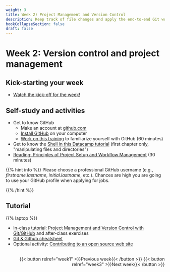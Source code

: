 ```yaml
---
weight: 3
title: Week 2) Project Management and Version Control
description: Keep track of file changes and apply the end-to-end Git workflow!
bookCollapseSection: false
draft: false
---
```


# Week 2: Version control and project management <!--+ feedback-->

## Kick-starting your week
- [Watch the kick-off for the week!](https://youtu.be/kL-s7XHWiWI) 

## Self-study and activities
- Get to know GitHub
  - Make an account at [github.com](https://github.com/signup)
  - [Install GitHub](docs/tutorials/software-installation) on your computer
  - [Work on this training](https://lab.github.com/githubtraining/introduction-to-github) to familiarize yourself with GitHub (60 minutes)
- Get to know the [Shell in this Datacamp tutorial](https://www.datacamp.com/courses/introduction-to-shell) (first chapter only, "manipulating files and directories")
- [Reading: Principles of Project Setup and Workflow Management](https://tilburgsciencehub.com/learn/project-setup) (30 minutes)


{{% hint info %}}
Please choose a professional GitHub username (e.g., *firstname.lastname*, *initial.lastname*, etc.). Chances are high you are going to use your GitHub profile when applying for jobs.

{{% /hint %}}

<!--
- Optional readings
  - [Code and Data for the Social Sciences: A Practitioner’s Guide](https://www.brown.edu/Research/Shapiro/pdfs/CodeAndData.pdf)
  - [Modified principles for Code and Data](https://www.shirokuriwaki.com/programming/project-organization.html)
  - [Data analysis workflow](http://www.coordinationtoolkit.org/wp-content/uploads/130907-Data-flow.pdf)
  - [Additional information on reproducing work, organizing files and version control](https://www.tse-fr.eu/sites/default/files/TSE/documents/doc/wp/2018/wp_tse_933.pdf)
-->

## Tutorial
{{% laptop %}}

- [In-class tutorial: Project Management and Version Control with Git/GitHub](docs/tutorials/version-control) and after-class exercises
- [Git & Github cheatsheet](https://github.com/tilburgsciencehub/website/raw/master/content/building-blocks/collaborate-and-share-your-work/use-github/github_cheatsheet_tsh.pdf)
- Optional activity: [Contributing to an open source web site](activity)


<br>

<div style="text-align: right">
{{< button relref="week1" >}}Previous week{{< /button >}}
{{< button relref="week3" >}}Next week{{< /button >}}
</div>
